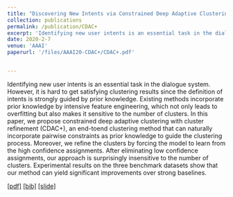 ```yaml
---
title: "Discovering New Intents via Constrained Deep Adaptive Clustering with Cluster Refinement"
collection: publications
permalink: /publication/CDAC+
excerpt: 'Identifying new user intents is an essential task in the dialogue system. However, it is hard to get satisfying clustering results since the definition of intents is strongly guided by prior knowledge. Existing methods incorporate prior knowledge by intensive feature engineering, which not only leads to overfitting but also makes it sensitive to the number of clusters. In this paper, we propose constrained deep adaptive clustering with cluster refinement (CDAC+), an end-toend clustering method that can naturally incorporate pairwise constraints as prior knowledge to guide the clustering process. Moreover, we refine the clusters by forcing the model to learn from the high confidence assignments. After eliminating low confidence assignments, our approach is surprisingly insensitive to the number of clusters. Experimental results on the three benchmark datasets show that our method can yield significant improvements over strong baselines.'
date: 2020-2-7
venue: 'AAAI'
paperurl: '/files/AAAI20-CDAC+/CDAC+.pdf'


---
```

Identifying new user intents is an essential task in the dialogue system. However, it is hard to get satisfying clustering results since the definition of intents is strongly guided by prior knowledge. Existing methods incorporate prior knowledge by intensive feature engineering, which not only leads to overfitting but also makes it sensitive to the number of clusters. In this paper, we propose constrained deep adaptive clustering with cluster refinement (CDAC+), an end-toend clustering method that can naturally incorporate pairwise constraints as prior knowledge to guide the clustering process. Moreover, we refine the clusters by forcing the model to learn from the high confidence assignments. After eliminating low confidence assignments, our approach is surprisingly insensitive to the number of clusters. Experimental results on the three benchmark datasets show that our method can yield significant improvements over strong baselines.

[[pdf]](/files/AAAI20-CDAC+/CDAC+.pdf)
[[bib]](/files/AAAI20-CDAC+/CDAC+.bib)
[[slide]](/files/AAAI20-CDAC+/slices.pdf)
